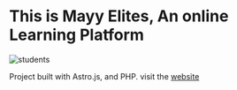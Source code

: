 # This is Mayy Elites, An online Learning Platform

![students](https://mayyelites.com/img/slider3.jpg)

Project built with Astro.js, and PHP.
visit the [website](https://mayyelites.com)
